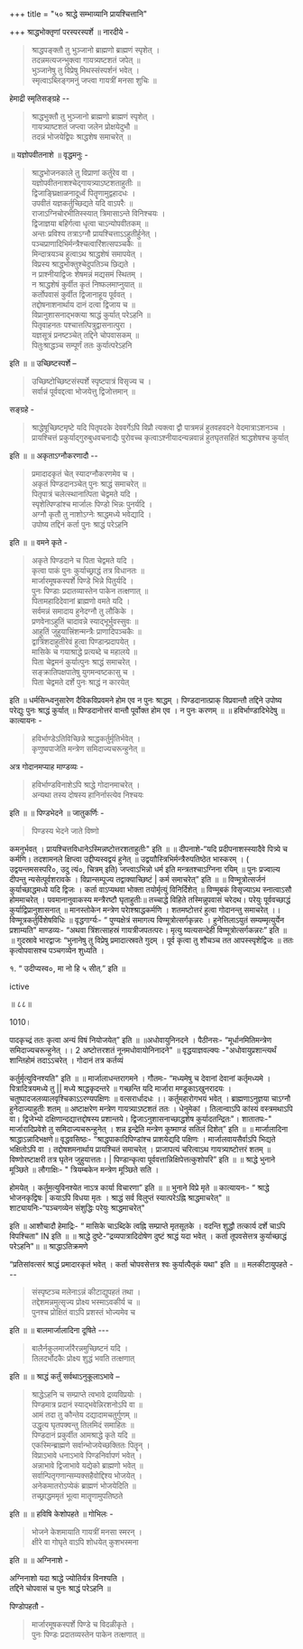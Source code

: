 +++
title = "५० श्राद्धे सम्भाव्यानि प्रायश्चित्तानि"

+++
श्राद्धभोक्तृणां परस्परस्पर्शे ॥ नारदीये -

> श्राद्धपङ्क्तौ तु भुञ्जानो ब्राह्मणो ब्राह्मणं स्पृशेत् ।  
तदन्नमत्यजन्भुक्त्वा गायत्र्यष्टशतं जपेत् ॥  
भुञ्जानेषु तु विप्रेषु मिथस्संस्पर्शनं भवेत् ।  
स्मृत्वाऽब्लिङ्गमनुं जप्त्वा गायत्रीं मनसा शुचिः ॥ 

हेमाद्री स्मृतिसङ्ग्रहे -- 

> श्राद्धभुक्तौ तु भुञ्जानो ब्राह्मणो ब्राह्मणं स्पृशेत् ।  
गायत्र्याष्टशतं जप्त्वा जलेन प्रोक्षयेदुभौ ॥  
तदन्नं भोजयेद्विपः श्राद्धशेष समाचरेत् ॥ 

॥ यज्ञोपवीतनाशे ॥ वृद्धमनुः - 

> श्राद्धभोजनकाले तु विप्राणां कर्तुरेव वा ।  
यज्ञोपवीतनाशश्चेद्गायत्र्याऽष्टशताहुतीः ॥  
द्विजाङ्घ्रिक्षाळनादूर्ध्वं पितॄणामुद्वहादधः ।  
उपवीतं यज्ञकर्तुच्छिद्यते यदि वाऽपरैः ॥  
राजाऽग्निचोरभीतिस्स्यात् त्रिमासाऽन्ते विनिश्चयः ।  
द्विजाज्ञया बहिर्गत्वा धृत्वा चाऽन्योपवीतकम् ॥  
अन्तः प्रविश्य तत्राऽग्नौ प्रायश्चित्ताऽऽहुतीर्हुनेत् ।  
पञ्चप्राणादिभिर्मन्त्रैश्चत्वारिंशत्सपञ्चकैः ॥  
मिन्दात्रयञ्च हुत्वाऽथ श्राद्धशेषं समापयेत् ।  
विप्रस्य श्राद्धभोक्तुश्चेदुपतिञ्च छिद्यते ।  
न प्राश्नीयाद्विजः शेषमन्नं मद्यसमं स्थितम् ।  
न श्राद्धशेषं कुर्वीत कृतं निष्फलमाप्नुयात् ॥  
कर्तोपवासं कुर्वीत द्विजानाहूय पूर्ववत् ।  
तद्दोषनाशनार्थाय दानं दत्वा द्विजाय च ॥  
विप्रानुशासनाद्भक्त्या श्राद्धं कुर्यात् परेऽहनि ॥  
पितृवाहनतः पश्चात्तत्पित्रुद्वासनात्पुरा ।  
यज्ञसूत्रं प्रनष्टञ्चेत् तद्दिने चोपवासकम् ॥  
पितुःश्राद्धञ्च सम्पूर्णं ततः कुर्यात्परेऽहनि 

इति ॥ ॥ उच्छिष्टस्पर्शे – 

> उच्छिष्टोच्छिष्टसंस्पर्शे स्पृष्टपात्रं विसृज्य च ।  
सर्वान्नं पूर्ववद्दत्वा भोजयेत्तु द्विजोत्तमान् ॥ 

सङ्ग्रहे - 

> श्राद्धेषूच्छिष्टमृष्टे यदि पितृपदके देववर्गेऽपि विप्रौ त्यक्त्वा द्वौ पात्रमन्नं हुतवहवदने वेदमात्राऽशनञ्च । प्रायश्चित्तं प्रकुर्याद्गुरुबुधवचनाद्यैः पुरोवच्च कृत्वाऽश्नीयादन्यन्नवान्नं हुतघृतसहितं श्राद्धशेषश्च कुर्यात्

इति ॥ ॥ अकृताऽग्नौकरणादौ -- 

> प्रमादादकृतं चेत् स्यादग्नौकरणमेव च ।  
अकृतं पिण्डदानञ्चेत् पुनः श्राद्धं समाचरेत् ॥  
पितृपात्रं चलेत्स्थानात्पिता चेद्वमते यदि ।  
स्पृशेत्पिण्डांश्च मार्जालः पिण्डो भिन्नः पुनर्यदि ।  
अग्नौ कृतौ तु नाशोऽग्नेः श्राद्धमध्ये भवेद्यादि ।  
उपोष्य तद्दिनं कर्ता पुनः श्राद्धं परेऽहनि

इति ॥ ॥ वमने कृते - 

> अकृते पिण्डदाने च पिता चेद्वमते यदि ।  
कृत्वा पाकं पुनः कुर्याच्छ्राद्धं तत्र विधानतः ॥  
मार्जारमूषकस्पर्शे पिण्डे भिन्ने पितुर्यदि ।  
पुनः पिण्डाः प्रदातव्यास्तेन पाकेन तत्क्षणात् ॥  
पितामहादिदेवानां ब्राह्मणो वमते यदि ।  
सर्वमन्नं समादाय हुनेदग्नौ तु लौकिके ।  
प्रणवेनाऽहुतिं चादावन्ने स्याद्भूर्भुवस्सुवः ॥  
आहुतिं जुहुयात्त्रिंशन्मन्त्रैः प्राणादिपञ्चकैः ॥  
द्वात्रिंशदाहुतीरेवं हुत्वा पिण्डान्प्रदापयेत् ।  
मासिके च गयाश्राद्धे प्रत्यब्दे च महालये ॥  
पिता चेद्वमनं कुर्यात्पुनः श्राद्धं समाचरेत् ।  
सङ्क्रातिपक्षपातेषु युगमन्वष्टकासु च ।  
पिता चेद्वमते दर्शे पुनः श्राद्धं न कारयेत्

इति ॥ धर्मसिन्ध्वनुसारेण दैविकविप्रवमने होम एव न पुनः श्राद्धम् । पिण्डदानात्प्राक् विप्रवान्तौ तद्दिने उपोष्य परेद्युः पुनः श्राद्धं कुर्यात् ॥ पिण्डदानोत्तरं वान्तौ पूर्वोक्त होम एव । न पुनः करणम् ॥ ॥ हविर्भाण्डादिभेदेषु ॥ कात्यायनः -

> हविर्भाण्डेऽतिविच्छिन्ने श्राद्धकर्तुर्मृतिर्भवेत् ।  
कृणुष्वपाजेति मन्त्रेण समिदाज्यचरून्हुनेत् ॥ 

अत्र गोदानमप्याह माण्डव्यः -

> हविर्भाण्डविनाशेऽपि श्राद्धे गोदानमाचरेत् ।  
अन्यथा तस्य दोषस्य हानिर्नास्त्येव निश्चयः

इति ॥ ॥ पिण्डभेदने ॥ जातुकर्णिः - 

> पिण्डस्य भेदने जाते विष्णो

कमनुर्भवत् । प्रायश्चित्तविधानेऽस्मिन्नष्टोत्तरशताहुतीः" इति ॥ ॥ दीपनाशे-“यदि प्रदीपनाशस्स्यादैवे पित्र्ये च कर्मणि। तदशामनले क्षिप्त्वा उद्दीप्यस्वद्वयं हुनेत् ॥ उद्वयाौस्त्रिभिर्मन्त्रैरुपतिष्ठेत भास्करम् । ( उद्वयन्तमसस्परि०, उदु त्यं०, चित्रम् इति) जप्त्वाऽभिन्नो धर्म इति मन्त्रतश्चाऽग्निना रयिम् ॥ पुनः प्रज्वाल्य दीपन्तु न्यसेत्पूर्वशरावके । विप्रान्सम्पूज्य तद्वाक्याच्छिष्टं | कर्म समाचरेत्” इति ॥ ॥ विण्मूत्रोत्सर्जनं कुर्याच्छाद्धमध्ये यदि द्विजः । कर्ता वाऽप्यथवा भोक्ता तयोर्मृत्युं विनिर्दिशेत् ॥ विण्मूबकं विसृज्याऽथ स्नात्वाऽसौ होममाचरेत् । पवमानानुवाकस्य मन्त्रैरष्टौ घृताहुतीः॥ तच्चाद्धे विहिते तस्मिन्नुपवासं चरेदथ। परेयुः पूर्ववच्छाद्धं कुर्याद्विप्रानुशासनात् ॥ मानस्तोकेन मन्त्रेण परेाश्श्राद्धकर्मणि । शतमष्टोत्तरं हुत्वा गोदानन्तु समाचरेत् ।। विण्मूत्रकर्तुर्विशेषविधिः ॥ वृद्धगार्ग्यः- “ पुण्यक्षेत्रं समागत्य विण्मूत्रोत्सर्गकृन्नरः । हुनेत्तिलाऽयुतं सम्यम्मृत्युर्येन प्रशाम्यति" माण्डव्यः- “अथवा त्रिंशत्साहस्रं गायत्रीजपतत्परः। मृत्यु ष्यत्यसन्देही विण्मूत्रोत्सर्गकन्नरः” इति ॥ ॥ गुदस्रावे भारद्वाजः “भुनानेषु तु विप्रेषु प्रमादात्स्रवते गुदम् । पूर्व कृत्वा तु शौचञ्च तत आपस्स्पृशेद्विजः ॥ ततः कृत्वोपवासश्च पञ्चगव्येन शुध्यति ।

१. “ उदीप्यस्व०, मा नो हि ५ सीत्.” इति ॥

ictive

॥ ८८॥

1010।

पादकृच्द्रं ततः कृत्वा अन्यं विषं नियोजयेत्” इति ॥ ॥अधोवायुनिनदने । पैठीनसः- “मूर्धानमितिमन्त्रेण समिदाज्यचरून्हुनेत् ।। 2 अष्टोत्तरशतं नूनमधोवायोनिनादने" ॥ वृद्धयाज्ञवल्क्यः -"अधोवायुप्रशान्त्यर्थं शान्तिहोमं तदाऽऽचरेत् । गोदानं तत्र कर्तव्यं

कर्तुर्मृत्युविनश्यति" इति ॥ ॥ मार्जालाधन्तरागमने । गौतमः- “मध्यमेषु च देवानां देवानां कर्तृमध्यमे । पित्रादित्रयमध्ये तु || मध्ये श्राद्धकृदन्तरे ॥ गच्छन्ति यदि मार्जारा मण्डूकाऽखुनरादयः । चतुष्पादजलव्यालवृश्चिकाऽऽरण्यपक्षिणः ॥ वत्सरार्धादधः ।। कर्तुमहारोगभयं भवेत् । ब्राह्मणाऽनुज्ञया चाऽग्नौ हुनेदाज्याहुतीः शतम् ॥ अष्टाक्षरेण मन्त्रेण गायत्र्याऽष्टशतं ततः । धेनुमेकां । तिलान्वाऽपि कांस्यं वस्त्रमथाऽपि वा। द्विजेभ्यो दक्षिणान्दद्यात्तद्दोषस्य प्रशान्तये। द्विजाऽनुशासनाच्छाद्धशेष कुर्यादतन्द्रितः"। शातातपः-" मार्जारादिप्रवेशे तु समिदाज्यचरून्हुनेत् । शन्न इन्द्रेति मन्त्रेण कूष्माण्डं सतिलं दिशेत्” इति ॥ ॥ मार्जालादिना श्राद्धाऽन्नादिभक्षणे॥ वृद्धवसिष्ठः- “श्राद्धपाकादिपिण्डांश्च प्राशयेद्यदि पक्षिणः । मार्जालवायसैर्वाऽपि भिद्यते भक्षितोऽपि वा । तद्दोषशमनार्थाय प्रायश्चितं समाचरेत् । प्राजापत्यं चरित्वाऽथ गायत्र्याष्टोत्तरं शतम् ॥ विष्णोरष्टाक्षरी तत्र घृतेन जुहुयात्ततः। | पिण्डान्कृत्वा पूर्ववत्तान्निक्षिपेत्तत्कुशोपरि” इति ॥ ॥ श्राद्धे भुनाने मूञ्छिते ॥ लौगाक्षिः- " त्रियम्बकेन मन्त्रेण मूञ्छिते सति ।

होमयेत् । कर्तुम॒त्युविनश्येत नाऽत्र कार्या विचारणा” इति ॥ ॥ भुनाने विप्रे मृते ॥ कात्यायनः- “ श्राद्धे भोजनकृद्विषः | कयाऽपि विधया मृतः । श्राद्धं सर्व विलुप्तं स्यात्परेऽह्नि श्राद्धमाचरेत्" ॥ शाट्यायनिः-“पञ्चगव्येन संशुद्धिः परेयुः श्राद्धमाचरेत्"

इति ॥ आशौचादौ हेमाद्रिः- “ मासिके चाऽब्दिके त्वह्नि सम्प्राप्ते मृतसूतके । वदन्ति शुद्धौ तत्कार्य दर्शे चाऽपि विपश्चिता" IN इति ॥ ॥ श्राद्धे दुष्टे-“द्रव्यपात्रादिदोषेण दुष्टं श्राद्धं यदा भवेत् । कर्ता तूपवसेत्तत्र कुर्याच्छाद्धं परेऽहनि"॥ ॥ श्राद्धाऽतिक्रमणे

“प्रतिसांवत्सरं श्राद्धं प्रमादारकृतं भवेत् । कर्ता चोपवसेत्तत्र श्वः कुर्यात्पैतृकं यथा" इति ॥ ॥ मलकीटायुपहते --- 

> संस्पृष्टञ्च मलेनाऽन्नं कीटाद्युपहतं तथा ।  
तद्देशमन्नमुत्सृज्य प्रोक्ष्य भस्माऽवकीर्य च ॥  
पुनश्च प्रोक्षितं वाऽपि प्रशस्तं भोज्यमेव च

इति ॥ ॥ बालमार्जालादिना दूषिते --- 

> बालैर्नकुलमार्जारैरन्नमुच्छिष्टनं यदि ।  
तिलदर्भोदकैः प्रोक्ष्य शुद्धं भवति तत्क्षणात्

इति ॥ ॥ श्राद्धं कर्तुं सर्वथाऽनुकूलाऽभावे – 

> श्राद्धेऽहनि च सम्प्राप्ते त्वभावे द्रव्यविप्रयोः ।  
पिण्डमात्र प्रदानं स्याद्भवेन्निरशनोऽपि वा ॥  
आमं तदा तु कौन्तेय दद्यादामचतुर्गुणम् ॥  
उद्धृत्य घृतपक्वन्तु तिलमिदं समाहितः ॥  
पिण्डदानं प्रकुर्वीत आमश्राद्धे कृते यदि ॥  
एकस्मिन्ब्राह्मणे सर्वान्भोजयेच्छक्तितः पितॄन् ।  
विप्राऽभावे धनाऽभावे पिण्डनिर्वापणं भवेत् ।  
अन्नाभावे द्विजाभावे यद्येको ब्राह्मणो भवेत् ॥  
सर्वान्पितृगणान्सम्यक्सहैवोद्दिश्य भोजयेत् ।  
अनेकमातरोऽप्येकं ब्राह्मणं भोजयेदिति ॥  
तच्छ्राद्धममृतं भूत्वा मातॄणामुपतिष्ठते

इति ॥ ॥ हविषि केशोपहते ॥ गोभिलः -

> भोजने केशमायाति गायत्रीं मनसा स्मरन् ।  
क्षीरे वा गोघृते वाऽपि शोधयेत् कुशभस्मना

इति ॥ ॥ अग्निनाशे -

अग्निनाशो यदा श्राद्धे ज्योतिर्यत्र विनश्यति ।  
तद्दिने चोपवासं च पुनः श्राद्धं परेऽहनि ॥ 

पिण्डोपहतौ - 

> मार्जारमूषकस्पर्शे पिण्डे च विदळीकृते ।  
पुनः पिण्डः प्रदातव्यस्तेन पाकेन तत्क्षणात् ॥